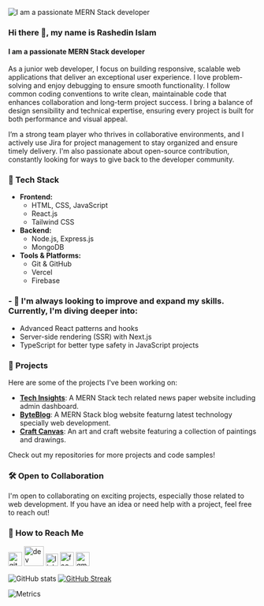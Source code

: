 ![I am a passionate MERN Stack developer](https://i.ibb.co/8mKb1Qm/Brown-Wood-Minimalist-Profile-Linked-In-Banner.png)


### Hi there 👋, my name is Rashedin Islam
#### I am a passionate MERN Stack developer


As a junior web developer, I focus on building responsive, scalable web applications that deliver an exceptional user experience. I love problem-solving and enjoy debugging to ensure smooth functionality. I follow common coding conventions to write clean, maintainable code that enhances collaboration and long-term project success. I bring a balance of design sensibility and technical expertise, ensuring every project is built for both performance and visual appeal.

I’m a strong team player who thrives in collaborative environments, and I actively use Jira for project management to stay organized and ensure timely delivery. I'm also passionate about open-source contribution, constantly looking for ways to give back to the developer community.

### 🔧 Tech Stack

- **Frontend:**
  - HTML, CSS, JavaScript
  - React.js
  - Tailwind CSS
- **Backend:**
  - Node.js, Express.js
  - MongoDB
- **Tools & Platforms:**
  - Git & GitHub
  - Vercel
  - Firebase

### - 🔭  I'm always looking to improve and expand my skills. Currently, I'm diving deeper into:

- Advanced React patterns and hooks
- Server-side rendering (SSR) with Next.js
- TypeScript for better type safety in JavaScript projects

### 🚀 Projects

Here are some of the projects I've been working on:


- **[Tech Insights](https://tech-insights-d2159.web.app)**: A MERN Stack tech related news paper  website including admin dashboard.
- **[ByteBlog](https://byteblog-da679.web.app)**: A MERN Stack blog website featurng latest technology specially web development.
- **[Craft Canvas](https://a10-assignment-project.web.app)**: An art and craft website featuring a collection of paintings and drawings.

Check out my repositories for more projects and code samples!

### 🛠️ Open to Collaboration

I'm open to collaborating on exciting projects, especially those related to web development. If you have an idea or need help with a project, feel free to reach out!

### 🤝 How to Reach Me

[<img src='https://cdn.jsdelivr.net/npm/simple-icons@3.0.1/icons/github.svg' alt='github' height='28'>](https://github.com/Rashedin-063)  [<img src='https://cdn.jsdelivr.net/npm/simple-icons@3.0.1/icons/dev-dot-to.svg' alt='dev' height='40'>](https://dev.to/https://dev.to/rashedin063)  [<img src='https://cdn.jsdelivr.net/npm/simple-icons@3.0.1/icons/linkedin.svg' alt='linkedin' height='25'>](https://www.linkedin.com/in/https://www.linkedin.com/in/rashedin-islam-web-developer/)  [<img src='https://cdn.jsdelivr.net/npm/simple-icons@3.0.1/icons/facebook.svg' alt='facebook' height='28'>](https://www.facebook.com/https://www.facebook.com/profile.php?id=100077363720344)  [<img src='https://cdn.jsdelivr.net/npm/simple-icons@3.0.1/icons/gmail.svg' alt='gmail' height='28'>](mailto:rashedinislam.06@gmail.com)  

![GitHub stats](https://github-readme-stats.vercel.app/api?username=Rashedin-063&show_icons=true&theme=merko&count_private=true) [![GitHub Streak](https://streak-stats.demolab.com?user=Rashedin-063&theme=merko)](https://git.io/streak-stats)

![Metrics](https://metrics.lecoq.io/Rashedin-063?template=classic&base=header%2C%20activity%2C%20community%2C%20repositories%2C%20metadata&base.indepth=false&base.hireable=false&base.skip=false&config.timezone=Asia%2FDhaka&config.display=large)




